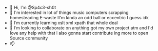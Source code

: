 - 👋 Hi, I’m @Sp4c3-sh0t
- 👀 I'm interested in lot of things music computers scrapping homesteading
E-waste II'm kinda an odd ball or eccentric I guess idk 
- 🌱 I’m currently learning xslt xml xpath that whole deal
- 💞️ I’m looking to collaborate on anything got my own project atm and
I'd love any help with that I also gonna start contribute ing more to open 
Source community 
- 📫 

<!---
Sp4c3-sh0t/Sp4c3-sh0t is a ✨ special ✨ repository because its `README.md` (this file) appears on your GitHub profile.
You can click the Preview link to take a look at your changes.
--->
